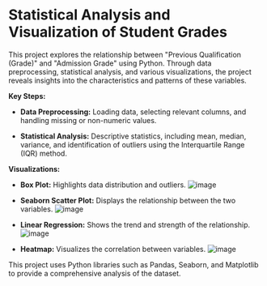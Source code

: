 # Statistical Analysis and Visualization of Student Grades

This project explores the relationship between "Previous Qualification (Grade)" and "Admission Grade" using Python. Through data preprocessing, statistical analysis, and various visualizations, the project reveals insights into the characteristics and patterns of these variables.

**Key Steps:**

   - **Data Preprocessing:** Loading data, selecting relevant columns, and handling missing or non-numeric values.

   - **Statistical Analysis:** Descriptive statistics, including mean, median, variance, and identification of outliers using the Interquartile Range (IQR) method.

**Visualizations:**

   - **Box Plot:** Highlights data distribution and outliers.
        ![image](https://github.com/user-attachments/assets/f0eb3e7c-4377-4087-9999-ff7806913462)


   - **Seaborn Scatter Plot:** Displays the relationship between the two variables.
        ![image](https://github.com/user-attachments/assets/13936ba0-4039-4a77-ab71-be4d77613dab)


   - **Linear Regression:** Shows the trend and strength of the relationship.
        ![image](https://github.com/user-attachments/assets/70e354d9-d35d-4241-b5d7-7259f7c47c36)


   - **Heatmap:** Visualizes the correlation between variables.
        ![image](https://github.com/user-attachments/assets/51cc89cb-ce00-44c1-b295-936a3b30251a)


This project uses Python libraries such as Pandas, Seaborn, and Matplotlib to provide a comprehensive analysis of the dataset.

